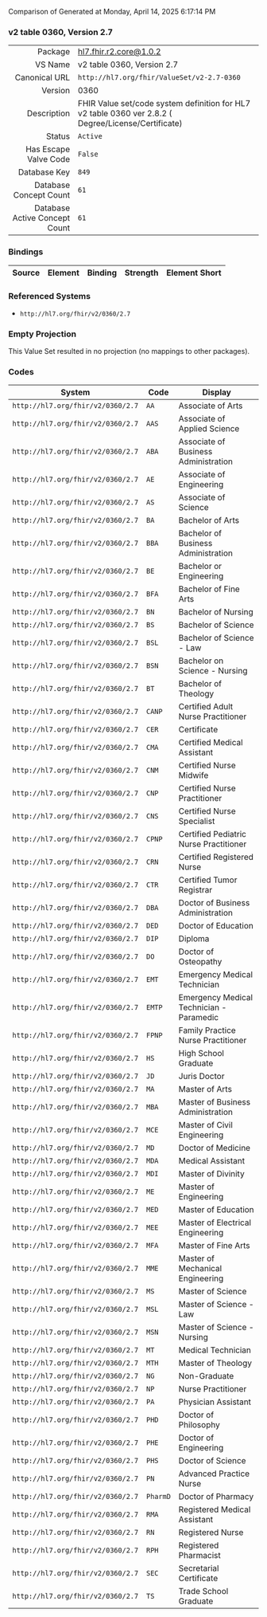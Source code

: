 Comparison of 
Generated at Monday, April 14, 2025 6:17:14 PM

### v2 table 0360, Version 2.7

|      |     |
| ---: | --- |
| Package | hl7.fhir.r2.core@1.0.2 |
| VS Name | v2 table 0360, Version 2.7 |
| Canonical URL | `http://hl7.org/fhir/ValueSet/v2-2.7-0360` |
| Version | 0360 |
| Description | FHIR Value set/code system definition for HL7 v2 table 0360 ver 2.8.2 ( Degree/License/Certificate) |
| Status | `Active` |
| Has Escape Valve Code | `False` |
| Database Key | `849` |
| Database Concept Count | `61` |
| Database Active Concept Count | `61` |
### Bindings

| Source | Element | Binding | Strength | Element Short |
| ------ | ------- | ------- | -------- | ------------- |

### Referenced Systems

* `http://hl7.org/fhir/v2/0360/2.7`
### Empty Projection

This Value Set resulted in no projection (no mappings to other packages).

### Codes

| System | Code | Display |
| ------ | ---- | ------- |
| `http://hl7.org/fhir/v2/0360/2.7` | `AA` | Associate of Arts |
| `http://hl7.org/fhir/v2/0360/2.7` | `AAS` | Associate of Applied Science |
| `http://hl7.org/fhir/v2/0360/2.7` | `ABA` | Associate of Business Administration |
| `http://hl7.org/fhir/v2/0360/2.7` | `AE` | Associate of Engineering |
| `http://hl7.org/fhir/v2/0360/2.7` | `AS` | Associate of Science |
| `http://hl7.org/fhir/v2/0360/2.7` | `BA` | Bachelor of Arts |
| `http://hl7.org/fhir/v2/0360/2.7` | `BBA` | Bachelor of Business Administration |
| `http://hl7.org/fhir/v2/0360/2.7` | `BE` | Bachelor or Engineering |
| `http://hl7.org/fhir/v2/0360/2.7` | `BFA` | Bachelor of Fine Arts |
| `http://hl7.org/fhir/v2/0360/2.7` | `BN` | Bachelor of Nursing |
| `http://hl7.org/fhir/v2/0360/2.7` | `BS` | Bachelor of Science |
| `http://hl7.org/fhir/v2/0360/2.7` | `BSL` | Bachelor of Science - Law |
| `http://hl7.org/fhir/v2/0360/2.7` | `BSN` | Bachelor on Science - Nursing |
| `http://hl7.org/fhir/v2/0360/2.7` | `BT` | Bachelor of Theology |
| `http://hl7.org/fhir/v2/0360/2.7` | `CANP` | Certified Adult Nurse Practitioner |
| `http://hl7.org/fhir/v2/0360/2.7` | `CER` | Certificate |
| `http://hl7.org/fhir/v2/0360/2.7` | `CMA` | Certified Medical Assistant |
| `http://hl7.org/fhir/v2/0360/2.7` | `CNM` | Certified Nurse Midwife |
| `http://hl7.org/fhir/v2/0360/2.7` | `CNP` | Certified Nurse Practitioner |
| `http://hl7.org/fhir/v2/0360/2.7` | `CNS` | Certified Nurse Specialist |
| `http://hl7.org/fhir/v2/0360/2.7` | `CPNP` | Certified Pediatric Nurse Practitioner |
| `http://hl7.org/fhir/v2/0360/2.7` | `CRN` | Certified Registered Nurse |
| `http://hl7.org/fhir/v2/0360/2.7` | `CTR` | Certified Tumor Registrar |
| `http://hl7.org/fhir/v2/0360/2.7` | `DBA` | Doctor of Business Administration |
| `http://hl7.org/fhir/v2/0360/2.7` | `DED` | Doctor of Education |
| `http://hl7.org/fhir/v2/0360/2.7` | `DIP` | Diploma |
| `http://hl7.org/fhir/v2/0360/2.7` | `DO` | Doctor of Osteopathy |
| `http://hl7.org/fhir/v2/0360/2.7` | `EMT` | Emergency Medical Technician |
| `http://hl7.org/fhir/v2/0360/2.7` | `EMTP` | Emergency Medical Technician - Paramedic |
| `http://hl7.org/fhir/v2/0360/2.7` | `FPNP` | Family Practice Nurse Practitioner |
| `http://hl7.org/fhir/v2/0360/2.7` | `HS` | High School Graduate |
| `http://hl7.org/fhir/v2/0360/2.7` | `JD` | Juris Doctor |
| `http://hl7.org/fhir/v2/0360/2.7` | `MA` | Master of Arts |
| `http://hl7.org/fhir/v2/0360/2.7` | `MBA` | Master of Business Administration |
| `http://hl7.org/fhir/v2/0360/2.7` | `MCE` | Master of Civil Engineering |
| `http://hl7.org/fhir/v2/0360/2.7` | `MD` | Doctor of Medicine |
| `http://hl7.org/fhir/v2/0360/2.7` | `MDA` | Medical Assistant |
| `http://hl7.org/fhir/v2/0360/2.7` | `MDI` | Master of Divinity |
| `http://hl7.org/fhir/v2/0360/2.7` | `ME` | Master of Engineering |
| `http://hl7.org/fhir/v2/0360/2.7` | `MED` | Master of Education |
| `http://hl7.org/fhir/v2/0360/2.7` | `MEE` | Master of Electrical Engineering |
| `http://hl7.org/fhir/v2/0360/2.7` | `MFA` | Master of Fine Arts |
| `http://hl7.org/fhir/v2/0360/2.7` | `MME` | Master of Mechanical Engineering |
| `http://hl7.org/fhir/v2/0360/2.7` | `MS` | Master of Science |
| `http://hl7.org/fhir/v2/0360/2.7` | `MSL` | Master of Science - Law |
| `http://hl7.org/fhir/v2/0360/2.7` | `MSN` | Master of Science - Nursing |
| `http://hl7.org/fhir/v2/0360/2.7` | `MT` | Medical Technician |
| `http://hl7.org/fhir/v2/0360/2.7` | `MTH` | Master of Theology |
| `http://hl7.org/fhir/v2/0360/2.7` | `NG` | Non-Graduate |
| `http://hl7.org/fhir/v2/0360/2.7` | `NP` | Nurse Practitioner |
| `http://hl7.org/fhir/v2/0360/2.7` | `PA` | Physician Assistant |
| `http://hl7.org/fhir/v2/0360/2.7` | `PHD` | Doctor of Philosophy |
| `http://hl7.org/fhir/v2/0360/2.7` | `PHE` | Doctor of Engineering |
| `http://hl7.org/fhir/v2/0360/2.7` | `PHS` | Doctor of Science |
| `http://hl7.org/fhir/v2/0360/2.7` | `PN` | Advanced Practice Nurse |
| `http://hl7.org/fhir/v2/0360/2.7` | `PharmD` | Doctor of Pharmacy |
| `http://hl7.org/fhir/v2/0360/2.7` | `RMA` | Registered Medical Assistant |
| `http://hl7.org/fhir/v2/0360/2.7` | `RN` | Registered Nurse |
| `http://hl7.org/fhir/v2/0360/2.7` | `RPH` | Registered Pharmacist |
| `http://hl7.org/fhir/v2/0360/2.7` | `SEC` | Secretarial Certificate |
| `http://hl7.org/fhir/v2/0360/2.7` | `TS` | Trade School Graduate |
